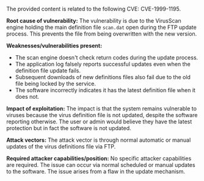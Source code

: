 The provided content is related to the following CVE: CVE-1999-1195.

**Root cause of vulnerability:**
The vulnerability is due to the VirusScan engine holding the main definition file `scan.dat` open during the FTP update process. This prevents the file from being overwritten with the new version.

**Weaknesses/vulnerabilities present:**
- The scan engine doesn't check return codes during the update process.
- The application log falsely reports successful updates even when the definition file update fails.
- Subsequent downloads of new definitions files also fail due to the old file being locked by the service.
- The software incorrectly indicates it has the latest definition file when it does not.

**Impact of exploitation:**
The impact is that the system remains vulnerable to viruses because the virus definition file is not updated, despite the software reporting otherwise. The user or admin would believe they have the latest protection but in fact the software is not updated.

**Attack vectors:**
The attack vector is through normal automatic or manual updates of the virus definitions file via FTP.

**Required attacker capabilities/position:**
No specific attacker capabilities are required. The issue can occur via normal scheduled or manual updates to the software. The issue arises from a flaw in the update mechanism.
